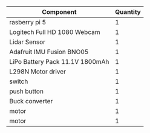 | Component  | Quantity |
| ------------- | ------------- |
| rasberry pi 5| 1 |
| Logitech Full HD 1080 Webcam  | 1  |
| Lidar Sensor  | 1  |
| Adafruit IMU Fusion BNO05 | 1  |
| LiPo Battery Pack 11.1V 1800mAh  | 1  |
| L298N Motor driver | 1  |
| switch  | 1  |
| push button | 1  |
| Buck converter  | 1  |
| motor  | 1  |
| motor  | 1  |
